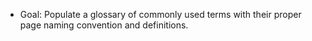 - Goal: Populate a glossary of commonly used terms with their proper page naming convention and definitions. 
